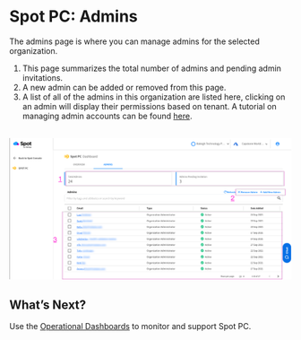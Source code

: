 # Spot PC: Admins

The admins page is where you can manage admins for the selected organization.

1. This page summarizes the total number of admins and pending admin invitations.
2. A new admin can be added or removed from this page.
3. A list of all of the admins in this organization are listed here, clicking on an admin will display their permissions based on tenant. A tutorial on managing admin accounts can be found [here](spot-pc/tutorials/manage-admins).

<br><a href="https://docs.spot.io/spot-pc/_media/features-spot-pc-console-admins-01.png" target="_blank"><img src="/spot-pc/_media/features-spot-pc-console-admins-01.png" alt="Click to Enlarge" width="1000"> </a>


## What’s Next?

Use the [Operational Dashboards](spot-pc/features/spot-pc-console/tenant/) to monitor and support Spot PC.
